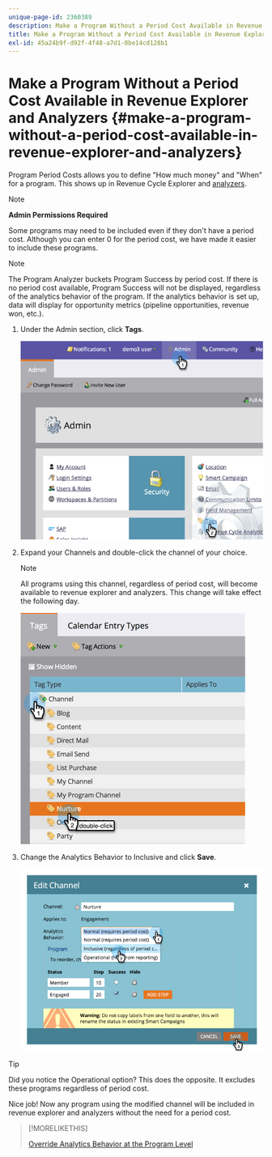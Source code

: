 ```yaml
---
unique-page-id: 2360389
description: Make a Program Without a Period Cost Available in Revenue Explorer and Analyzers - Marketo Docs - Product Documentation
title: Make a Program Without a Period Cost Available in Revenue Explorer and Analyzers
exl-id: 45a24b9f-d92f-4f48-a7d1-0be14cd128b1
---
```

# Make a Program Without a Period Cost Available in Revenue Explorer and Analyzers {#make-a-program-without-a-period-cost-available-in-revenue-explorer-and-analyzers}

Program Period Costs allows you to define "How much money" and "When" for a program. This shows up in Revenue Cycle Explorer and [analyzers](/help/marketo/product-docs/reporting/revenue-cycle-analytics/opportunity-influence-analyzer/tell-the-marketing-story-with-an-opportunity-influence-analyzer.md).

>[!NOTE]
>
>**Admin Permissions Required**

Some programs may need to be included even if they don't have a period cost. Although you can enter 0 for the period cost, we have made it easier to include these programs.

>[!NOTE]
>
>The Program Analyzer buckets Program Success by period cost. If there is no period cost available, Program Success will not be displayed, regardless of the analytics behavior of the program. If the analytics behavior is set up, data will display for opportunity metrics (pipeline opportunities, revenue won, etc.).

1. Under the Admin section, click **Tags**.

   ![](assets/image2014-9-17-12-3a35-3a32.png)

1. Expand your Channels and double-click the channel of your choice.

   >[!NOTE]
   >
   >All programs using this channel, regardless of period cost, will become available to revenue explorer and analyzers. This change will take effect the following day.

   ![](assets/image2014-9-17-12-3a36-3a7.png)

1. Change the Analytics Behavior to Inclusive and click **Save**.

   ![](assets/image2014-9-17-12-3a36-3a13.png)

>[!TIP]
>
>Did you notice the Operational option? This does the opposite. It excludes these programs regardless of period cost.

Nice job! Now any program using the modified channel will be included in revenue explorer and analyzers without the need for a period cost.

>[!MORELIKETHIS]
>
>[Override Analytics Behavior at the Program Level](/help/marketo/product-docs/reporting/revenue-cycle-analytics/program-analytics/override-analytics-behavior-at-the-program-level.md)
